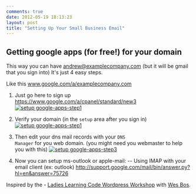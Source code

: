 ```yaml
---
comments: true
date: 2012-05-19 18:13:23
layout: post
title: "Setting Up Your Small Business Email"
---
```


## Getting google apps (for free!) for your domain  

This way you can have andrew@examplecompany.com (but it will be gmail that you sign into)
It's just 4 easy steps.

Like this www.google.com/a/examplecompany.com

1. Just go here to sign up https://www.google.com/a/cpanel/standard/new3
[![setup google-apps-step1](/images/blog/google-apps-step1.png)](http://andxyz.com/images/blog/google-apps-step1.png)

2. Verify your domain (in the <code>setup</code> area after you sign in)
[![setup google-apps-step1](/images/blog/google-apps-step2.png)](http://andxyz.com/images/blog/google-apps-step1.png)

3. Then edit your dns mail records with your <code>DNS Manager</code> for you web domain. (you might need you webmaster to help you with this)
[![setup google-apps-step3](/images/blog/google-apps-step1.png)](http://andxyz.com/images/blog/google-apps-step1.png)

4. Now you can setup ms-outlook or apple-mail:
-- Using IMAP with your email client (ex: outlook) http://support.google.com/mail/bin/answer.py?hl=en&answer=75726

Inspired by the - [Ladies Learning Code Wordpress Workshop][llc-wordpress] with [Wes Bos](http://wesbos.com/).

[llc-wordpress]: http://ladieslearningcode.com/2012/11/wordpress-for-beginners-is-back-and-these-are-the-mentors/
